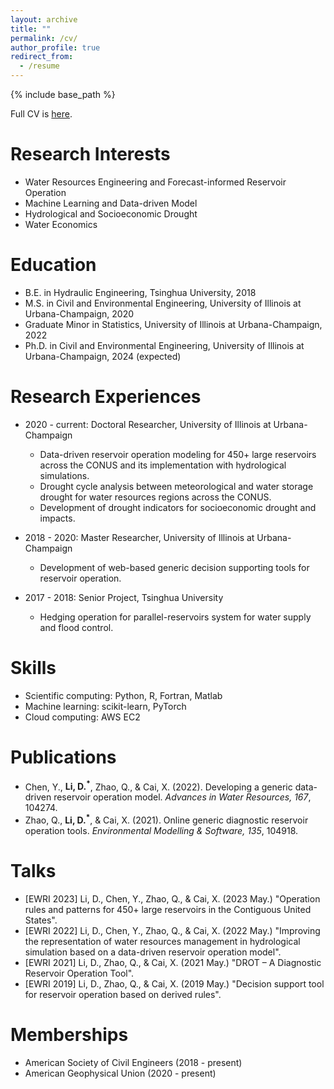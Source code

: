 ```yaml
---
layout: archive
title: ""
permalink: /cv/
author_profile: true
redirect_from:
  - /resume
---
```


{% include base_path %}

Full CV is [here](files/).

Research Interests
=====
* Water Resources Engineering and Forecast-informed Reservoir Operation
* Machine Learning and Data-driven Model
* Hydrological and Socioeconomic Drought
* Water Economics

Education
======
* B.E. in Hydraulic Engineering, Tsinghua University, 2018
* M.S. in Civil and Environmental Engineering, University of Illinois at Urbana-Champaign, 2020
* Graduate Minor in Statistics, University of Illinois at Urbana-Champaign, 2022
* Ph.D. in Civil and Environmental Engineering, University of Illinois at Urbana-Champaign, 2024 (expected)

Research Experiences
======
* 2020 - current: Doctoral Researcher, University of Illinois at Urbana-Champaign
  * Data-driven reservoir operation modeling for 450+ large reservoirs across the CONUS and its implementation with hydrological simulations.
  * Drought cycle analysis between meteorological and water storage drought for water resources regions across the CONUS.
  * Development of drought indicators for socioeconomic drought and impacts.

* 2018 - 2020: Master Researcher, University of Illinois at Urbana-Champaign
  * Development of web-based generic decision supporting tools for reservoir operation.

* 2017 - 2018: Senior Project, Tsinghua University
  * Hedging operation for parallel-reservoirs system for water supply and flood control.
  
Skills
======
* Scientific computing: Python, R, Fortran, Matlab
* Machine learning: scikit-learn, PyTorch
* Cloud computing: AWS EC2

Publications
======
* Chen, Y., **Li, D.<sup>*</sup>**, Zhao, Q., & Cai, X. (2022). Developing a generic data-driven reservoir operation model. _Advances in Water Resources, 167_, 104274.
* Zhao, Q., **Li, D.<sup>*</sup>**, & Cai, X. (2021). Online generic diagnostic reservoir operation tools. _Environmental Modelling & Software, 135_, 104918.

Talks
======
* [EWRI 2023] Li, D., Chen, Y., Zhao, Q., & Cai, X. (2023 May.) "Operation rules and patterns for 450+ large reservoirs in the Contiguous United States".
* [EWRI 2022] Li, D., Chen, Y., Zhao, Q., & Cai, X. (2022 May.) "Improving the representation of water resources management in hydrological simulation based on a data-driven reservoir operation model".
* [EWRI 2021] Li, D., Zhao, Q., & Cai, X. (2021 May.) "DROT – A Diagnostic Reservoir Operation Tool".
* [EWRI 2019] Li, D., Zhao, Q., & Cai, X. (2019 May.) "Decision support tool for reservoir operation based on derived rules".

Memberships
======
* American Society of Civil Engineers (2018 - present)
* American Geophysical Union (2020 - present)


<!-- Publications
======
  <ul>{% for post in site.publications %}
    {% include archive-single-cv.html %}
  {% endfor %}</ul>
  
Talks
======
  <ul>{% for post in site.talks %}
    {% include archive-single-talk-cv.html %}
  {% endfor %}</ul>
  
Teaching
======
  <ul>{% for post in site.teaching %}
    {% include archive-single-cv.html %}
  {% endfor %}</ul> -->
  
<!-- Service and leadership
======
* Currently signed in to 43 different slack teams -->
